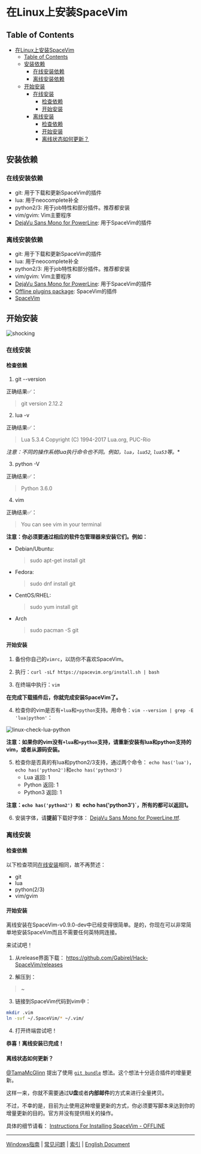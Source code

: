 # 在Linux上安装SpaceVim

## Table of Contents

* [在Linux上安装SpaceVim](#在linux上安装spacevim)
   * [Table of Contents](#table-of-contents)
   * [安装依赖](#安装依赖)
      * [在线安装依赖](#在线安装依赖)
      * [离线安装依赖](#离线安装依赖)
   * [开始安装](#开始安装)
      * [在线安装](#在线安装)
         * [检查依赖](#检查依赖)
         * [开始安装](#开始安装-1)
      * [离线安装](#离线安装)
         * [检查依赖](#检查依赖-1)
         * [开始安装](#开始安装-2)
         * [离线状态如何更新？](#离线状态如何更新？)

## 安装依赖

### 在线安装依赖

* git: 用于下载和更新SpaceVim的插件
* lua: 用于neocomplete补全
* python2/3: 用于job特性和部分插件。推荐都安装
* vim/gvim: Vim主要程序
* [DejaVu Sans Mono for PowerLine][font-download]: 用于SpaceVim的插件

### 离线安装依赖

* git: 用于下载和更新SpaceVim的插件
* lua: 用于neocomplete补全
* python2/3: 用于job特性和部分插件。推荐都安装
* vim/gvim: Vim主要程序
* [DejaVu Sans Mono for PowerLine][font-download]: 用于SpaceVim的插件
* [Offline plugins package][plugins-download]: SpaceVim的插件
* [SpaceVim][spacevim-download]

## 开始安装

![shocking](https://gist.github.com/Gabirel/b71a01cce86df216abd4fd0968864942/raw/4418cda66a8170e73b0ee8afbd4383db6be057e9/meme-shocking.jpg)

### 在线安装

#### 检查依赖

1. git --version

正确结果✅：
> git version 2.12.2

2. lua -v

正确结果✅：
> Lua 5.3.4  Copyright (C) 1994-2017 Lua.org, PUC-Rio

*注意：不同的操作系统lua执行命令也不同。例如，`lua`，`lua52`, `lua53`等。**

3. python -V

正确结果✅：
> Python 3.6.0

4. vim

正确结果✅：
> You can see vim in your terminal


**注意：你必须要通过相应的软件包管理器来安装它们。例如：**

* Debian/Ubuntu:

    > sudo apt-get install git

* Fedora:

    > sudo dnf install git

* CentOS/RHEL:

    > sudo yum install git

* Arch

    > sudo pacman -S git

#### 开始安装

1. 备份你自己的`vimrc`，以防你不喜欢SpaceVim。

2. 执行：`curl -sLf https://spacevim.org/install.sh | bash`

3. 在终端中执行：`vim`

**在完成下载插件后，你就完成安装SpaceVim了。**

4. 检查你的vim是否有`+lua`和`+python`支持。用命令：`vim --version | grep -E 'lua|python'`：

![linux-check-lua-python][linux-check-lua-python]

**注意：如果你的vim没有`+lua`和`+python`支持，请重新安装有lua和python支持的vim，或者从源码安装。**

5. 检查你是否真的有lua和python2/3支持，通过两个命令： `echo has('lua')`，`echo has('python2')`和`echo has('python3')`
    * Lua 返回: 1
    * Python 返回: 1
    * Python3 返回: 1

**注意：`echo has('python2') 和 `echo has('python3')`，所有的都可以返回1。**

6. 安装字体，请**提前**下载好字体： [DejaVu Sans Mono for PowerLine.ttf][font-download]. 

### 离线安装

#### 检查依赖

以下检查项同[在线安装](#在线安装)相同，故不再赘述：

* git
* lua
* python(2/3)
* vim/gvim

#### 开始安装

离线安装在SpaceVim-v0.9.0-dev中已经变得很简单。是的，你现在可以非常简单地安装SpaceVim而且不需要任何英特网连接。

来试试吧！

1. 从release界面下载： https://github.com/Gabirel/Hack-SpaceVim/releases

2. 解压到：

> ~

3. 链接到SpaceVim代码到vim中：

```bash 
mkdir .vim
ln -svf ~/.SpaceVim/* ~/.vim/
```

4. 打开终端尝试吧！

**恭喜！离线安装已完成！**

#### 离线状态如何更新？

[@TamaMcGlinn](https://github.com/TamaMcGlinn) 提出了使用 [`git bundle`](https://git-scm.com/docs/git-bundle) 想法。这个想法十分适合插件的增量更新。

这样一来，你就不需要通过**U盘**或者**内部邮件**的方式来进行全量拷贝。

不过，不幸的是，目前为止使用这种增量更新的方式，你必须要写脚本来达到你的增量更新的目的。官方并没有提供相关的操作。

具体的细节请看： [Instructions For Installing SpaceVim - OFFLINE](https://github.com/Gabirel/Hack-SpaceVim/issues/12#issuecomment-654206784)

------------

[Windows指南](installation-for-windows.md#在windows上安装spacevim) | [常见问题](../FAQ.md#faq) | [索引](../README.md#table-of-contents) | [English Document](../../README.md#hack-spacevim)

[font-download]: https://github.com/wsdjeg/DotFiles/blob/master/fonts/DejaVu%20Sans%20Mono%20for%20Powerline.ttf
[plugins-download]: https://github.com/Gabirel/Hack-SpaceVim/releases
[linux-check-lua-python]: https://gist.github.com/Gabirel/b71a01cce86df216abd4fd0968864942/raw/8bdd0d9f30a0f22e68ce8e3a2f1c2888a37c3cff/linux-check-lua-python.png
[spacevim-download]: https://github.com/spacevim/spacevim

